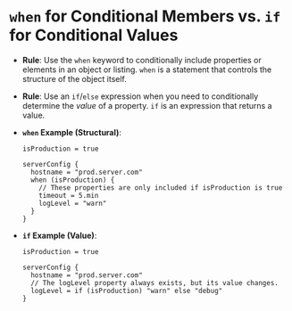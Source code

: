 # `when` for Conditional Members vs. `if` for Conditional Values

- **Rule**: Use the `when` keyword to conditionally include properties or elements in an object or listing. `when` is a statement that controls the structure of the object itself.
- **Rule**: Use an `if`/`else` expression when you need to conditionally determine the _value_ of a property. `if` is an expression that returns a value.

- **`when` Example (Structural)**:

  ```pkl
  isProduction = true

  serverConfig {
    hostname = "prod.server.com"
    when (isProduction) {
      // These properties are only included if isProduction is true
      timeout = 5.min
      logLevel = "warn"
    }
  }
  ```

- **`if` Example (Value)**:

  ```pkl
  isProduction = true

  serverConfig {
    hostname = "prod.server.com"
    // The logLevel property always exists, but its value changes.
    logLevel = if (isProduction) "warn" else "debug"
  }
  ```
